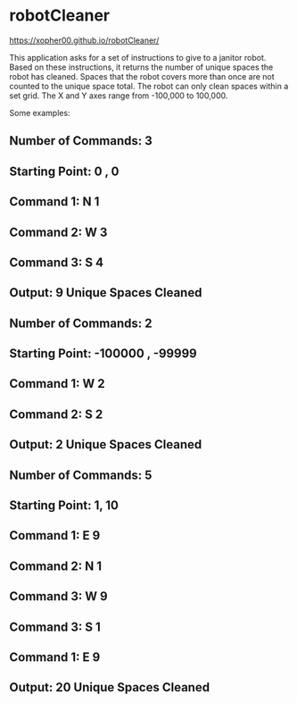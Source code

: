 # robotCleaner

https://xopher00.github.io/robotCleaner/

This application asks for a set of instructions to give to a janitor robot. 
Based on these instructions, it returns the number of unique spaces the robot has cleaned.
Spaces that the robot covers more than once are not counted to the unique space total.
The robot can only clean spaces within a set grid. The X and Y axes range from -100,000 to 100,000.

Some examples: 

## Number of Commands: 3
## Starting Point: 0 , 0
## Command 1: N 1
## Command 2: W 3
## Command 3: S 4
## Output: 9 Unique Spaces Cleaned

## Number of Commands: 2
## Starting Point: -100000 , -99999
## Command 1: W 2
## Command 2: S 2
## Output: 2 Unique Spaces Cleaned

## Number of Commands: 5
## Starting Point: 1, 10
## Command 1: E 9
## Command 2: N 1
## Command 3: W 9
## Command 3: S 1
## Command 1: E 9
## Output: 20 Unique Spaces Cleaned
